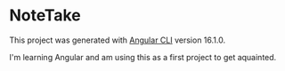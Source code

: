 # NoteTake

This project was generated with [Angular CLI](https://github.com/angular/angular-cli) version 16.1.0.

I'm learning Angular and am using this as a first project to get aquainted. 

